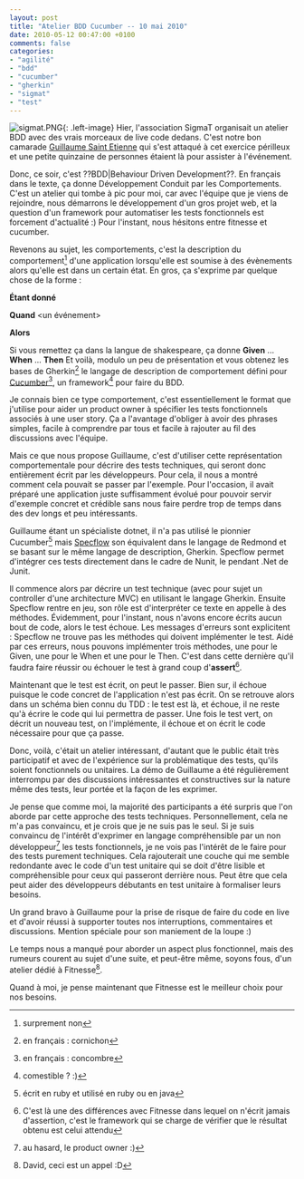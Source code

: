```yaml
---
layout: post
title: "Atelier BDD Cucumber -- 10 mai 2010"
date: 2010-05-12 00:47:00 +0100
comments: false
categories: 
- "agilité"
- "bdd"
- "cucumber"
- "gherkin"
- "sigmat"
- "test"
---
```

![sigmat.PNG](https://blog-img.crafting-labs.fr/logo/.sigmat_s.jpg){: .left-image}
Hier, l'association SigmaT organisait un atelier BDD avec des vrais morceaux de live code dedans. 
C'est notre bon camarade [Guillaume Saint Etienne](http://www.dotnetguru2.org/gse/index.php) qui s'est attaqué à cet exercice périlleux et une petite quinzaine de personnes étaient là pour assister à l'événement.


Donc, ce soir, c'est ??BDD|Behaviour Driven Development??. En français dans le texte, ça donne Développement Conduit par les Comportements.
C'est un atelier qui tombe à pic pour moi, car avec l'équipe que je viens de rejoindre, nous démarrons le développement d'un gros projet web, et la question d'un framework pour automatiser les tests fonctionnels est forcement d'actualité :) Pour l'instant, nous hésitons entre fitnesse et cucumber.

Revenons au sujet, les comportements, c'est la description du comportement[^1] d'une application lorsqu'elle est soumise à des évènements alors qu'elle est dans un certain état.
En gros, ça s'exprime par quelque chose de la forme :

__Étant donné__ <un contexte>

__Quand__ <un événement>

__Alors__ <un comportement>


Si vous remettez ça dans la langue de shakespeare, ça donne __Given__ ... __When__ ... __Then__ Et voilà, modulo un peu de présentation et vous obtenez les bases de Gherkin[^2] le langage de description de comportement défini pour [Cucumber](http://cukes.info/)[^3], un framework[^4] pour faire du BDD.

Je connais bien ce type comportement, c'est essentiellement le format que j'utilise pour aider un product owner à spécifier les tests fonctionnels associés à une user story. Ça a l'avantage d'obliger à avoir des phrases simples, facile à comprendre par tous et facile à rajouter au fil des discussions avec l'équipe.

Mais ce que nous propose Guillaume, c'est d'utiliser cette représentation comportementale pour décrire des tests techniques, qui seront donc entièrement écrit par les développeurs. Pour cela, il nous a montré comment cela pouvait se passer par l'exemple. Pour l'occasion, il avait préparé une application juste suffisamment évolué pour pouvoir servir d'exemple concret et crédible sans nous faire perdre trop de temps dans des dev longs et peu intéressants. 

Guillaume étant un spécialiste dotnet, il n'a pas utilisé le pionnier Cucumber[^5] mais [Specflow](http://www.specflow.org/) son équivalent dans le langage de Redmond et se basant sur le même langage de description, Gherkin. 
Specflow permet d'intégrer ces tests directement dans le cadre de Nunit, le pendant .Net de Junit.

Il commence alors par décrire un test technique (avec pour sujet un controller d'une architecture MVC) en utilisant le langage Gherkin. Ensuite Specflow rentre en jeu, son rôle est d'interpréter ce texte en appelle à des méthodes.
Évidemment, pour l'instant, nous n'avons encore écrits aucun bout de code, alors le test échoue. Les messages d'erreurs sont explicitent : Specflow ne trouve pas les méthodes qui doivent implémenter le test. Aidé par ces erreurs, nous pouvons implémenter trois méthodes, une pour le Given, une pour le When et une pour le Then.
C'est dans cette dernière qu'il faudra faire réussir ou échouer le test à grand coup d'__assert__[^6].

Maintenant que le test est écrit, on peut le passer. Bien sur, il échoue puisque le code concret de l'application n'est pas écrit. On se retrouve alors dans un schéma bien connu du TDD : le test est là, et échoue, il ne reste qu'à écrire le code qui lui permettra de passer. Une fois le test vert, on décrit un nouveau test, on l'implémente, il échoue et on écrit le code nécessaire pour que ça passe.

Donc, voilà, c'était un atelier intéressant, d'autant que le public était très participatif et avec de l'expérience sur la problématique des tests, qu'ils soient fonctionnels ou unitaires.
La démo de Guillaume a été régulièrement interrompu par des discussions intéressantes et constructives sur la nature même des tests, leur portée et la façon de les exprimer.

Je pense que comme moi, la majorité des participants a été surpris que l'on aborde par cette approche des tests techniques. Personnellement, cela ne m'a pas convaincu, et je crois que je ne suis pas le seul.
Si je suis convaincu de l'intérêt d'exprimer en langage compréhensible par un non développeur[^7] les tests fonctionnels, je ne vois pas l'intérêt de le faire pour des tests purement techniques. Cela rajouterait une couche qui me semble redondante avec le code d'un test unitaire qui se doit d'être lisible et compréhensible pour ceux qui passeront derrière nous. Peut être que cela peut aider des développeurs débutants en test unitaire à formaliser leurs besoins.

Un grand bravo à Guillaume pour la prise de risque de faire du code en live et d'avoir réussi à supporter toutes nos interruptions, commentaires et discussions. Mention spéciale pour son maniement de la loupe :)

Le temps nous a manqué pour aborder un aspect plus fonctionnel, mais des rumeurs courent au sujet d'une suite, et peut-être même, soyons fous, d'un atelier dédié à Fitnesse[^8].

Quand à moi, je pense maintenant que Fitnesse est le meilleur choix pour nos besoins.


[^1]: surprement non
[^2]: en français : cornichon
[^3]: en français : concombre
[^4]: comestible ? :)
[^5]: écrit en ruby et utilisé en ruby ou en java
[^6]: C'est là une des différences avec Fitnesse dans lequel on n'écrit jamais d'assertion, c'est le framework qui se charge de vérifier que le résultat obtenu est celui attendu
[^7]: au hasard, le product owner :)
[^8]: David, ceci est un appel :D
